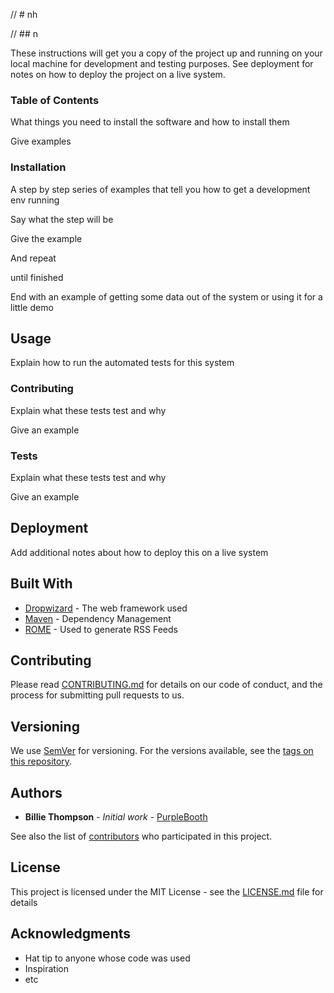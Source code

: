 
// # nh

// ## n

These instructions will get you a copy of the project up and running on your local machine for development and testing purposes. See deployment for notes on how to deploy the project on a live system.

### Table of Contents

What things you need to install the software and how to install them


Give examples


### Installation

A step by step series of examples that tell you how to get a development env running

Say what the step will be


Give the example


And repeat


until finished


End with an example of getting some data out of the system or using it for a little demo

## Usage

Explain how to run the automated tests for this system

### Contributing

Explain what these tests test and why

Give an example


### Tests

Explain what these tests test and why


Give an example


## Deployment

Add additional notes about how to deploy this on a live system

## Built With

* [Dropwizard](http://www.dropwizard.io/1.0.2/docs/) - The web framework used
* [Maven](https://maven.apache.org/) - Dependency Management
* [ROME](https://rometools.github.io/rome/) - Used to generate RSS Feeds

## Contributing

Please read [CONTRIBUTING.md](https://gist.github.com/PurpleBooth/b24679402957c63ec426) for details on our code of conduct, and the process for submitting pull requests to us.

## Versioning

We use [SemVer](http://semver.org/) for versioning. For the versions available, see the [tags on this repository](https://github.com/your/project/tags). 

## Authors

* **Billie Thompson** - *Initial work* - [PurpleBooth](https://github.com/PurpleBooth)

See also the list of [contributors](https://github.com/your/project/contributors) who participated in this project.

## License

This project is licensed under the MIT License - see the [LICENSE.md](LICENSE.md) file for details

## Acknowledgments

* Hat tip to anyone whose code was used
* Inspiration
* etc
